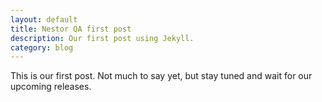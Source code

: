```yaml
---
layout: default
title: Nestor QA first post
description: Our first post using Jekyll.
category: blog
---
```


This is our first post. Not much to say yet, but stay tuned and wait for our 
upcoming releases.
